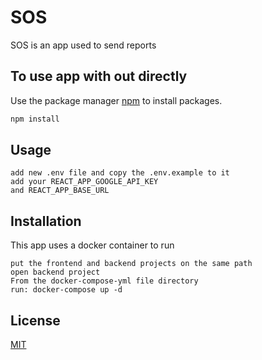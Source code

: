 # SOS

SOS is an app used to send reports

## To use app with out directly

Use the package manager [npm](https://nodejs.org/en/) to install packages.

```bash
npm install
```

## Usage

```node
add new .env file and copy the .env.example to it
add your REACT_APP_GOOGLE_API_KEY
and REACT_APP_BASE_URL
```

## Installation
This app uses a docker container to run

```docker
put the frontend and backend projects on the same path
open backend project
From the docker-compose-yml file directory
run: docker-compose up -d
```

## License
[MIT](https://choosealicense.com/licenses/mit/)